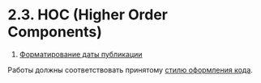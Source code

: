 # 2.3. HOC (Higher Order Components)

1. [Форматирование даты публикации](date)
<!-- 2. [Популярное и новое](highlight) -->

Работы должны соответствовать принятому [стилю оформления кода](https://github.com/netology-code/codestyle).